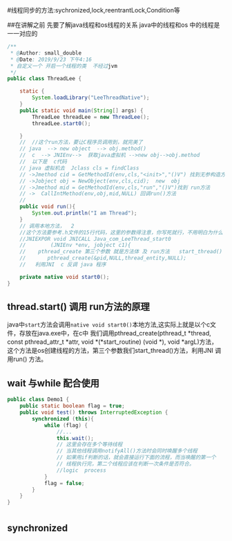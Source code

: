 #线程同步的方法:sychronized,lock,reentrantLock,Condition等

##在讲解之前 先要了解java线程和os线程的关系
java中的线程和os 中的线程是一一对应的
```java
/**
 * @Author: small_double
 * @Date: 2019/9/23 下午4:16
 * 自定义一个 开启一个线程的类  不经过jvm
 */
public class ThreadLee {

    static {
        System.loadLibrary("LeeThreadNative");
    }
    public static void main(String[] args) {
        ThreadLee threadLee = new ThreadLee();
        threadLee.start0();

    }
    //  //这个run方法，要让C程序员调用到，就完美了
    // java  --> new object  --> obj.method()
    //  c  --> JNIEnv-->  获取java虚拟机 -->new obj-->obj.method
    //  以下是  c代码  
    // java 虚拟机去  Jclass cls = findClass
    // ->Jmethod cid = GetMethodId(env,cls,"<init>","()V") 找到无参构造方法
    // ->Jobject obj = NewObject(env,cls,cid);  new  obj
    // ->Jmethod mid = GetMethodId(env,cls,"run","()V")找到 run方法
    // ->  CallIntMethod(env,obj,mid,NULL) 回调run()方法
    //
    public void run(){
        System.out.println("I am Thread");
    }
    // 调用本地方法，  2
    //这个方法要参考.h文件的15行代码，这里的参数得注意，你写死就行，不用明白为什么
    //JNIEXPOR void JNICALL Java_com_LeeThread_start0
    //        (JNIEnv *env, jobject c1){
    //    pthread_create 第三个参数 就是方法体 及 run方法   start_thread()
    //       pthread_create(&pid,NULL,thread_entity,NULL);
    //   利用JNI  c 反调 java 程序 

    private native void start0();
}
```
## thread.start() 调用 run方法的原理
java中`start`方法会调用`native void start0()`本地方法,这实际上就是以个c文件，存放在java.exe中，在c中
我们调用pthread_create(pthread_t *thread, const pthread_attr_t *attr,
                                             void *(*start_routine) (void *), void *argL)方法，
这个方法是os创建线程的方法，第三个参数我们start_thread()方法，利用JNI 调用run() 方法。                                        


## wait 与while 配合使用
```java
public class Demo1 {
    public static boolean flag = true;
    public void test() throws InterruptedException {
        synchronized (this){
            while (flag) {
                //...
                this.wait();
                // 这里会存在多个等待线程
                // 当其他线程调用notifyAll()方法时会同时唤醒多个线程
                // 如果用if判断的话，就会直接运行下面的流程，而当唤醒的第一个
                // 线程执行完，第二个线程应该在判断一次条件是否符合。
                //logic  process
            }
            flag = false;
        }
    }
}
```
#


## synchronized

